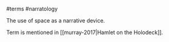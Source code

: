 #terms #narratology 

The use of space as a narrative device. 

Term is mentioned in [[murray-2017|Hamlet on the Holodeck]]. 